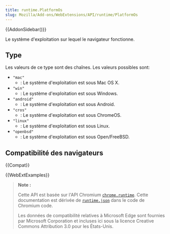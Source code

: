 ```yaml
---
title: runtime.PlatformOs
slug: Mozilla/Add-ons/WebExtensions/API/runtime/PlatformOs
---
```


{{AddonSidebar()}}

Le système d'exploitation sur lequel le navigateur fonctionne.

## Type

Les valeurs de ce type sont des chaînes. Les valeurs possibles sont:

- `"mac"`
  - : Le système d'exploitation est sous Mac OS X.
- `"win"`
  - : Le système d'exploitation est sous Windows.
- `"android"`
  - : Le système d'exploitation est sous Android.
- `"cros"`
  - : Le système d'exploitation est sous ChromeOS.
- `"linux"`
  - : Le système d'exploitation est sous Linux.
- `"openbsd"`
  - : Le système d'exploitation est sous Open/FreeBSD.

## Compatibilité des navigateurs

{{Compat}}

{{WebExtExamples}}

> **Note :**
>
> Cette API est basée sur l'API Chromium [`chrome.runtime`](https://developer.chrome.com/extensions/runtime#event-onConnect). Cette documentation est dérivée de [`runtime.json`](https://chromium.googlesource.com/chromium/src/+/master/extensions/common/api/runtime.json) dans le code de Chromium code.
>
> Les données de compatibilité relatives à Microsoft Edge sont fournies par Microsoft Corporation et incluses ici sous la licence Creative Commons Attribution 3.0 pour les États-Unis.

<!--
// Copyright 2015 The Chromium Authors. All rights reserved.
//
// Redistribution and use in source and binary forms, with or without
// modification, are permitted provided that the following conditions are
// met:
//
//    * Redistributions of source code must retain the above copyright
// notice, this list of conditions and the following disclaimer.
//    * Redistributions in binary form must reproduce the above
// copyright notice, this list of conditions and the following disclaimer
// in the documentation and/or other materials provided with the
// distribution.
//    * Neither the name of Google Inc. nor the names of its
// contributors may be used to endorse or promote products derived from
// this software without specific prior written permission.
//
// THIS SOFTWARE IS PROVIDED BY THE COPYRIGHT HOLDERS AND CONTRIBUTORS
// "AS IS" AND ANY EXPRESS OR IMPLIED WARRANTIES, INCLUDING, BUT NOT
// LIMITED TO, THE IMPLIED WARRANTIES OF MERCHANTABILITY AND FITNESS FOR
// A PARTICULAR PURPOSE ARE DISCLAIMED. IN NO EVENT SHALL THE COPYRIGHT
// OWNER OR CONTRIBUTORS BE LIABLE FOR ANY DIRECT, INDIRECT, INCIDENTAL,
// SPECIAL, EXEMPLARY, OR CONSEQUENTIAL DAMAGES (INCLUDING, BUT NOT
// LIMITED TO, PROCUREMENT OF SUBSTITUTE GOODS OR SERVICES; LOSS OF USE,
// DATA, OR PROFITS; OR BUSINESS INTERRUPTION) HOWEVER CAUSED AND ON ANY
// THEORY OF LIABILITY, WHETHER IN CONTRACT, STRICT LIABILITY, OR TORT
// (INCLUDING NEGLIGENCE OR OTHERWISE) ARISING IN ANY WAY OUT OF THE USE
// OF THIS SOFTWARE, EVEN IF ADVISED OF THE POSSIBILITY OF SUCH DAMAGE.
-->
